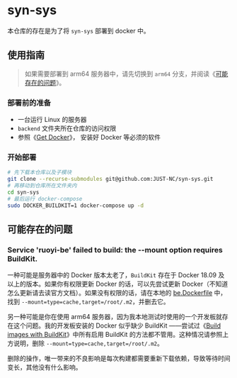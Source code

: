 # syn-sys

本仓库的存在是为了将 `syn-sys`  部署到 docker 中。

## 使用指南

> 如果需要部署到 arm64 服务器中，请先切换到 `arm64` 分支，并阅读《[可能存在的问题](#可能存在的问题)》。

### 部署前的准备

* 一台运行 Linux 的服务器
* `backend` 文件夹所在仓库的访问权限
* 参照《[Get Docker](https://docs.docker.com/get-docker/)》， 安装好 Docker 等必须的软件

### 开始部署

```bash
# 先下载本仓库以及子模块
git clone --recurse-submodules git@github.com:JUST-NC/syn-sys.git
# 再移动到仓库所在文件夹内
cd syn-sys
# 最后运行 docker-compose
sudo DOCKER_BUILDKIT=1 docker-compose up -d
```

## 可能存在的问题

### Service 'ruoyi-be' failed to build: the --mount option requires BuildKit. 

一种可能是服务器中的 Docker 版本太老了，`BuildKit` 存在于 Docker 18.09 及以上的版本。如果你有权限更新 Docker 的话，可以先尝试更新 Docker（不知道怎么更新请去读官方文档）。如果没有权限的话，请在本地的 [be.Dockerfile](./be.Dockerfile) 中，找到 `--mount=type=cache,target=/root/.m2`，并删去它。

另一种可能是你在使用 arm64 服务器，因为我本地测试时使用的一个开发板就存在这个问题。我的开发板安装的 Docker 似乎缺少 BuildKit ——尝试过《[Build images with BuildKit](https://docs.docker.com/develop/develop-images/build_enhancements/)》中所有启用 BuildKit 的方法都不管用。这种情况请参照上方说明，删除 `--mount=type=cache,target=/root/.m2`。

删除的操作，唯一带来的不良影响是每次构建都需要重新下载依赖，导致等待时间变长，其他没有什么影响。
